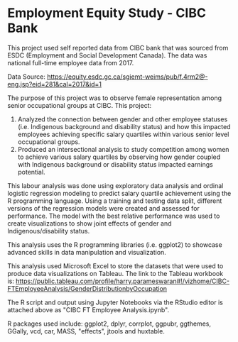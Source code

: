 # Employment Equity Study - CIBC Bank
This project used self reported data from CIBC bank that was sourced from ESDC (Employment and Social Development Canada). 
The data was national full-time employee data from 2017.

Data Source: https://equity.esdc.gc.ca/sgiemt-weims/pub/f.4rm2@-eng.jsp?eid=281&cal=2017&id=1

The purpose of this project was to observe female representation among senior occupational groups at CIBC.
This project:
 1. Analyzed the connection between gender and other employee statuses (i.e. Indigenous background and disability status) and how this impacted employees achieving specific salary quartiles within various senior level occupational groups.
 2. Produced an intersectional analysis to study competition among women to achieve various salary quartiles by observing how gender coupled with Indigenous background or disability status impacted earnings potential.

This labour analysis was done using exploratory data analysis and ordinal logistic regression modeling to predict salary quartile achievement using the R programming language.
Using a training and testing data split, different versions of the regression models were created and assessed for performance.
The model with the best relative performance was used to create visualizations to show joint effects of gender and Indigenous/disability status.

This analysis uses the R programming libraries (i.e. ggplot2) to showcase advanced skills in data manipulation and visualization. 


This analysis used Microsoft Excel to store the datasets that were used to produce data visualizations on Tableau. 
The link to the Tableau workbook is: https://public.tableau.com/profile/harry.parameswaran#!/vizhome/CIBC-FTEmployeeAnalysis/GenderDistributionbyOccupation

The R script and output using Jupyter Notebooks via the RStudio editor is attached above as "CIBC FT Employee Analysis.ipynb".

R packages used include: ggplot2, dplyr, corrplot, ggpubr, ggthemes, GGally, vcd, car, MASS, "effects", jtools and huxtable.
